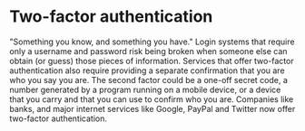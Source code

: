 [Title]: # (Two-factor authentication)
[Difficulty]: # (Beginner)
[Order]: # (125)

# Two-factor authentication

"Something you know, and something you have." Login systems that require only a username and password risk being broken when someone else can obtain (or guess) those pieces of information. Services that offer two-factor authentication also require providing a separate confirmation that you are who you say you are. The second factor could be a one-off secret code, a number generated by a program running on a mobile device, or a device that you carry and that you can use to confirm who you are. Companies like banks, and major internet services like Google, PayPal and Twitter now offer two-factor authentication.